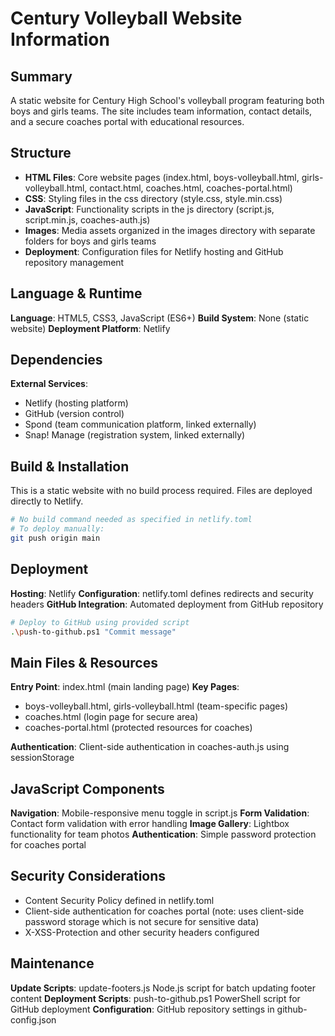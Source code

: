 # Century Volleyball Website Information

## Summary
A static website for Century High School's volleyball program featuring both boys and girls teams. The site includes team information, contact details, and a secure coaches portal with educational resources.

## Structure
- **HTML Files**: Core website pages (index.html, boys-volleyball.html, girls-volleyball.html, contact.html, coaches.html, coaches-portal.html)
- **CSS**: Styling files in the css directory (style.css, style.min.css)
- **JavaScript**: Functionality scripts in the js directory (script.js, script.min.js, coaches-auth.js)
- **Images**: Media assets organized in the images directory with separate folders for boys and girls teams
- **Deployment**: Configuration files for Netlify hosting and GitHub repository management

## Language & Runtime
**Language**: HTML5, CSS3, JavaScript (ES6+)
**Build System**: None (static website)
**Deployment Platform**: Netlify

## Dependencies
**External Services**:
- Netlify (hosting platform)
- GitHub (version control)
- Spond (team communication platform, linked externally)
- Snap! Manage (registration system, linked externally)

## Build & Installation
This is a static website with no build process required. Files are deployed directly to Netlify.

```bash
# No build command needed as specified in netlify.toml
# To deploy manually:
git push origin main
```

## Deployment
**Hosting**: Netlify
**Configuration**: netlify.toml defines redirects and security headers
**GitHub Integration**: Automated deployment from GitHub repository

```bash
# Deploy to GitHub using provided script
.\push-to-github.ps1 "Commit message"
```

## Main Files & Resources
**Entry Point**: index.html (main landing page)
**Key Pages**:
- boys-volleyball.html, girls-volleyball.html (team-specific pages)
- coaches.html (login page for secure area)
- coaches-portal.html (protected resources for coaches)

**Authentication**: Client-side authentication in coaches-auth.js using sessionStorage

## JavaScript Components
**Navigation**: Mobile-responsive menu toggle in script.js
**Form Validation**: Contact form validation with error handling
**Image Gallery**: Lightbox functionality for team photos
**Authentication**: Simple password protection for coaches portal

## Security Considerations
- Content Security Policy defined in netlify.toml
- Client-side authentication for coaches portal (note: uses client-side password storage which is not secure for sensitive data)
- X-XSS-Protection and other security headers configured

## Maintenance
**Update Scripts**: update-footers.js Node.js script for batch updating footer content
**Deployment Scripts**: push-to-github.ps1 PowerShell script for GitHub deployment
**Configuration**: GitHub repository settings in github-config.json